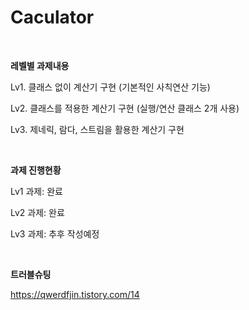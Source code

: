 # Caculator

<br>

**레벨별 과제내용**

Lv1. 클래스 없이 계산기 구현 (기본적인 사칙연산 기능) 

Lv2. 클래스를 적용한 계산기 구현 (실행/연산 클래스 2개 사용)

Lv3. 제네릭, 람다, 스트림을 활용한 계산기 구현

<br>

**과제 진행현황**

Lv1 과제: 완료

Lv2 과제: 완료

Lv3 과제: 추후 작성예정

<br>

**트러블슈팅**

https://qwerdfjin.tistory.com/14

